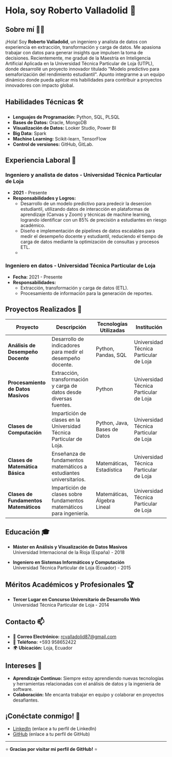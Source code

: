 # Hola, soy Roberto Valladolid 👋

<!--
**robertovalladolid/robertovalladolid** es un repositorio especial porque su `README.md` (este archivo) aparece en tu perfil de GitHub.
-->

## Sobre mí 👨‍💻

¡Hola! Soy **Roberto Valladolid**, un ingeniero y analista de datos con experiencia en extracción, transformación y carga de datos. Me apasiona trabajar con datos para generar insights que impulsen la toma de decisiones. Recientemente, me gradué de la Maestría en Inteligencia Artificial Aplicada en la Universidad Técnica Particular de Loja (UTPL), donde desarrollé un proyecto innovador titulado "Modelo predictivo para semaforización del rendimiento estudiantil".
Apunto integrarme a un equipo dinámico donde pueda aplicar mis habilidades para contribuir a proyectos innovadores con impacto global.

## Habilidades Técnicas 🛠️

- **Lenguajes de Programación:** Python, SQL, PLSQL
- **Bases de Datos:** Oracle, MongoDB
- **Visualización de Datos:** Looker Studio, Power BI
- **Big Data:** Spark
- **Machine Learning:** Scikit-learn, TensorFlow
- **Control de versiones:** GitHub, GitLab.

## Experiencia Laboral 💼

### **Ingeniero y analista de datos** - Universidad Técnica Particular de Loja
- **2021** - Presente
- **Responsabilidades y Logros:**
  - Desarrollo de un modelo predictivo para predecir la desercion estudiantil, utilizando datos de interacción en plataformas de aprendizaje (Canvas y Zoom) y técnicas de machine learning, logrando identificar con un 85% de precisión a estudiantes en riesgo académico.
  - Diseño e implementación de pipelines de datos escalables para medir el desempeño docente y estudiantil, reduciendo el tiempo de carga de datos mediante la optimización de consultas y procesos ETL.
  - 

### **Ingeniero en datos** - Universidad Técnica Particular de Loja
- **Fecha:** 2021 - Presente
- **Responsabilidades:**
  - Extracción, transformación y carga de datos (ETL).
  - Procesamiento de información para la generación de reportes.

## Proyectos Realizados 📂

| **Proyecto**                          | **Descripción**                                                                 | **Tecnologías Utilizadas**       | **Institución**                     |
|---------------------------------------|---------------------------------------------------------------------------------|----------------------------------|-------------------------------------|
| **Análisis de Desempeño Docente**     | Desarrollo de indicadores para medir el desempeño docente.                      | Python, Pandas, SQL           | Universidad Técnica Particular de Loja |
| **Procesamiento de Datos Masivos**    | Extracción, transformación y carga de datos desde diversas fuentes.            | Python         | Universidad Técnica Particular de Loja |
| **Clases de Computación**             | Impartición de clases en la Universidad Técnica Particular de Loja.            | Python, Java, Bases de Datos     | Universidad Técnica Particular de Loja |
| **Clases de Matemática Básica**       | Enseñanza de fundamentos matemáticos a estudiantes universitarios.              | Matemáticas, Estadística         | Universidad Técnica Particular de Loja |
| **Clases de Fundamentos Matemáticos** | Impartición de clases sobre fundamentos matemáticos para ingeniería.            | Matemáticas, Álgebra Lineal      | Universidad Técnica Particular de Loja |

## Educación 🎓

- **Máster en Análisis y Visualización de Datos Masivos**  
  Universidad Internacional de la Rioja (España) - 2018

- **Ingeniero en Sistemas Informáticos y Computación**  
  Universidad Técnica Particular de Loja (Ecuador) - 2015

## Méritos Académicos y Profesionales 🏆

- **Tercer Lugar en Concurso Universitario de Desarrollo Web**  
  Universidad Técnica Particular de Loja - 2014

## Contacto 📫

- 📧 **Correo Electrónico:** [rcvalladolid87@gmail.com](mailto:rcvalladolid87@gmail.com)
- 📱 **Teléfono:** +593 958652422
- 🌍 **Ubicación:** Loja, Ecuador

## Intereses 🌱

- **Aprendizaje Continuo:** Siempre estoy aprendiendo nuevas tecnologías y herramientas relacionadas con el análisis de datos y la ingeniería de software.
- **Colaboración:** Me encanta trabajar en equipo y colaborar en proyectos desafiantes.

## ¡Conéctate conmigo! 🤝

- [LinkedIn](#) (enlace a tu perfil de LinkedIn)
- [GitHub](#) (enlace a tu perfil de GitHub)

---

⭐️ **Gracias por visitar mi perfil de GitHub!** ⭐️

